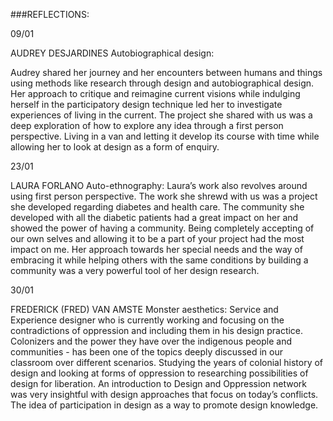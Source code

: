 
###REFLECTIONS:

09/01

AUDREY DESJARDINES
Autobiographical design:

Audrey shared her journey and her encounters between humans and things using methods like research through design and autobiographical design. Her approach to critique and reimagine current visions while indulging herself in the participatory design technique led her to investigate experiences of living in the current.
The project she shared with us was a deep exploration of how to explore any idea through a first person perspective. Living in a van and letting it develop its course with time while allowing her to look at design as a form of enquiry. 


23/01

LAURA FORLANO
Auto-ethnography:
Laura’s work also revolves around using first person perspective. The work she shrewd with us was a  project she developed regarding diabetes and health care. The community she developed with all the diabetic patients had a great impact on her and showed the power of having a community. Being completely accepting of our own selves and allowing it to be a part of your project had the most impact on me. Her approach towards her special needs and the way of embracing it while helping others with the same conditions by building a community was a very powerful tool of her design research.


30/01

FREDERICK (FRED)  VAN AMSTE
Monster aesthetics:
Service and Experience designer who is currently working and focusing on the contradictions of oppression and including them in his design practice. Colonizers and the power they have over the indigenous people and communities - has been one of the topics deeply discussed in our classroom over different scenarios. Studying the years of colonial history of design and looking at forms of oppression to researching possibilities of design for liberation. An introduction to Design and Oppression network was very insightful with design approaches that focus on today’s conflicts.  The idea of participation in design as a way to promote design knowledge. 
